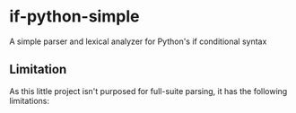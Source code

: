 # if-python-simple
A simple parser and lexical analyzer for Python's if conditional syntax

## Limitation
As this little project isn't purposed for full-suite parsing, it has
the following limitations:
